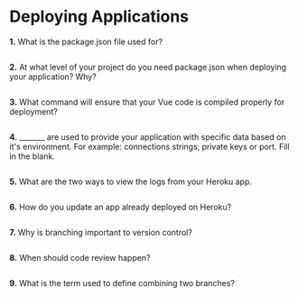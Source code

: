 # Deploying Applications

**1.** What is the package.json file used for?
<!-- enter you answer in the space below -->
```

``` 
**2.** At what level of your project do you need package.json when deploying your application? Why?
<!-- enter you answer in the space below -->
```

```
**3.** What command will ensure that your Vue code is compiled properly for deployment?
<!-- enter you answer in the space below -->
```

```
**4.** _______ are used to provide your application with specific data based on it's environment. For example: connections strings, private keys or port. Fill in the blank.
<!-- enter you answer in the space below -->
```

```
**5.** What are the two ways to view the logs from your Heroku app.
<!-- enter you answer in the space below -->
```

```
**6.** How do you update an app already deployed on Heroku?
<!-- enter you answer in the space below -->
```

```
**7.** Why is branching important to version control?
<!-- enter you answer in the space below -->
```

```
**8.** When should code review happen?
<!-- enter you answer in the space below -->
```

```
**9.** What is the term used to define combining two branches?
<!-- enter you answer in the space below -->
```

```
